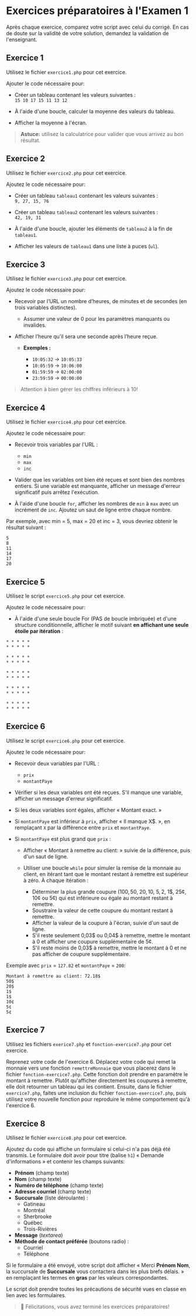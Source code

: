 # Exercices préparatoires à l'Examen 1

Après chaque exercice, comparez votre script avec celui du corrigé. En cas de doute sur la validité de votre solution, demandez la validation de l'enseignant.

## Exercice 1

Utilisez le fichier `exercice1.php` pour cet exercice.

Ajouter le code nécessaire pour:

* Créer un tableau contenant les valeurs suivantes :  
    `15 10 17 15 11 13 12`

* À l'aide d'une boucle, calculer la moyenne des valeurs du tableau.
* Afficher la moyenne à l'écran.

> **Astuce:** utilisez la calculatrice pour valider que vous arrivez au bon résultat.

## Exercice 2

Utilisez le fichier `exercice2.php` pour cet exercice.

Ajoutez le code nécessaire pour:

* Créer un tableau `tableau1` contenant les valeurs suivantes :  
    `9, 27, 15, 76`

* Créer un tableau `tableau2` contenant les valeurs suivantes :  
    `42, 19, 31`

* À l'aide d'une boucle, ajouter les éléments de `tableau2` à la fin de `tableau1`.

* Afficher les valeurs de `tableau1` dans une liste à puces (`ul`).

## Exercice 3

Utilisez le fichier `exercice3.php` pour cet exercice.

Ajoutez le code nécessaire pour:

* Recevoir par l’URL un nombre d’heures, de minutes et de secondes (en trois variables distinctes).  

  * Assumer une valeur de 0 pour les paramètres manquants ou invalides.  

* Afficher l’heure qu’il sera une seconde après l’heure reçue.  

  * **Exemples :**

    * `10:05:32` → `10:05:33`
    * `10:05:59` → `10:06:00`
    * `01:59:59` → `02:00:00`
    * `23:59:59` → `00:00:00`

> Attention à bien gérer les chiffres inférieurs à 10!

## Exercice 4

Utilisez le fichier `exercice4.php` pour cet exercice.

Ajoutez le code nécessaire pour:

* Recevoir trois variables par l'URL :

  * `min`
  * `max`
  * `inc`

* Valider que les variables ont bien été reçues et sont bien des nombres entiers. Si une variable est manquante, afficher un message d'erreur significatif puis arrêtez l'exécution.
* À l'aide d'une boucle `for`, afficher les nombres de `min` à `max` avec un incrément de `inc`. Ajoutez un saut de ligne entre chaque nombre.

Par exemple, avec min = 5, max = 20 et inc = 3, vous devriez obtenir le résultat suivant :

```
5
8
11
14
17
20
```

## Exercice 5

Utilisez le script `exercice5.php` pour cet exercice.

Ajoutez le code nécessaire pour:

* À l'aide d'une seule boucle For (PAS de boucle imbriquée) et d'une structure conditionnelle, afficher le motif suivant **en affichant une seule étoile par itération** :

```
* * * * *
* * * * *

* * * * *
* * * * *

* * * * *
* * * * *

* * * * *
* * * * *

* * * * *
* * * * *
```

## Exercice 6

Utilisez le script `exercice6.php` pour cet exercice.

Ajoutez le code nécessaire pour:

* Recevoir deux variables par l'URL :

    * `prix`
    * `montantPaye`

* Vérifier si les deux variables ont été reçues. S'il manque une variable, afficher un message d'erreur significatif.
* Si les deux variables sont égales, afficher « Montant exact. »
* Si `montantPaye` est inférieur à `prix`, afficher « Il manque X$. », en remplaçant `X` par la différence entre `prix` et `montantPaye`.
* Si `montantPaye` est plus grand que `prix` :

    * Afficher « Montant à remettre au client: » suivie de la différence, puis d'un saut de ligne.
    * Utiliser une boucle `while` pour simuler la remise de la monnaie au client, en itérant tant que le montant restant à remettre est supérieur à zéro. À chaque itération :

        * Déterminer la plus grande coupure (100$, 50$, 20$, 10$, 5$, 2$, 1$, 25¢, 10¢ ou 5¢) qui est inférieure ou égale au montant restant à remettre.
        * Soustraire la valeur de cette coupure du montant restant à remettre.
        * Afficher la valeur de la coupure à l'écran, suivie d'un saut de ligne.
        * S'il reste seulement 0,03$ ou 0,04$ à remettre, mettre le montant à 0 et afficher une coupure supplémentaire de 5¢.
        * S'il reste moins de 0,03$ à remettre, mettre le montant à 0 et ne pas afficher de coupure supplémentaire.

Exemple avec `prix` = `127.82` et `montantPaye` = `200`:

```
Montant à remettre au client: 72.18$
50$
20$
1$
1$
10¢
5¢
5¢
```

## Exercice 7

Utilisez les fichiers `exerice7.php` et `fonction-exercice7.php` pour cet exercice.

Reprenez votre code de l'exercice 6. Déplacez votre code qui remet la monnaie vers une fonction `remettreMonnaie` que vous placerez dans le fichier `fonction-exercice7.php`. Cette fonction doit prendre en paramètre le montant à remettre. Plutôt qu'afficher directement les coupures à remettre, elle doit retourner un tableau qui les contient. Ensuite, dans le fichier `exercice7.php`, faites une inclusion du fichier `fonction-exercice7.php`, puis utilisez votre nouvelle fonction pour reproduire le même comportement qu'à l'exercice 6.

## Exercice 8

Utilisez le fichier `exercice8.php` pour cet exercice.

Ajoutez du code qui affiche un formulaire si celui-ci n'a pas déjà été transmis. Le formulaire doit avoir pour titre (balise `h1`) « Demande d'informations » et contenir les champs suivants:

* **Prénom** (champ texte)
* **Nom** (champ texte)
* **Numéro de téléphone** (champ texte)
* **Adresse courriel** (champ texte)
* **Succursale** (liste déroulante) :
    * Gatineau
    * Montréal
    * Sherbrooke
    * Québec
    * Trois-Rivières
* **Message** (*textarea*)
* **Méthode de contact préférée** (boutons radio) :
    * Courriel
    * Téléphone

Si le formulaire a été envoyé, votre script doit afficher « Merci **Prénom Nom**, la succursale de **Succursale** vous contactera dans les plus brefs délais. » en remplaçant les termes en **gras** par les valeurs correspondantes.

Le script doit prendre toutes les précautions de sécurité vues en classe en lien avec les formulaires.

> 🎉 Félicitations, vous avez terminé les exercices préparatoires!
